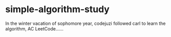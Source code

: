# simple-algorithm-study
In the winter vacation of sophomore year, codejuzi followed carl to learn the algorithm, AC LeetCode......
